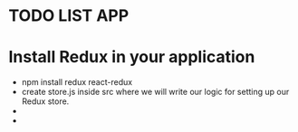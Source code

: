 # TODO LIST APP

# Install Redux in your application
- npm install redux react-redux 
- create store.js inside src where we will write our logic for setting up our Redux store.
- 
- 
